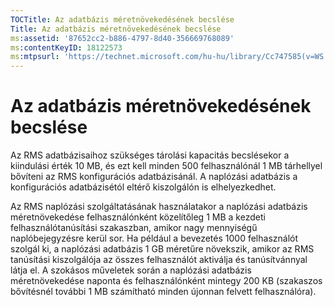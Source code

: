 ```yaml
---
TOCTitle: Az adatbázis méretnövekedésének becslése
Title: Az adatbázis méretnövekedésének becslése
ms:assetid: '87652cc2-b886-4797-8d40-356669768089'
ms:contentKeyID: 18122573
ms:mtpsurl: 'https://technet.microsoft.com/hu-hu/library/Cc747585(v=WS.10)'
---
```


Az adatbázis méretnövekedésének becslése
========================================

Az RMS adatbázisaihoz szükséges tárolási kapacitás becslésekor a kiindulási érték 10 MB, és ezt kell minden 500 felhasználónál 1 MB tárhellyel bővíteni az RMS konfigurációs adatbázisánál. A naplózási adatbázis a konfigurációs adatbázisétól eltérő kiszolgálón is elhelyezkedhet.

Az RMS naplózási szolgáltatásának használatakor a naplózási adatbázis méretnövekedése felhasználónként közelítőleg 1 MB a kezdeti felhasználótanúsítási szakaszban, amikor nagy mennyiségű naplóbejegyzésre kerül sor. Ha például a bevezetés 1000 felhasználót szolgál ki, a naplózási adatbázis 1 GB méretűre növekszik, amikor az RMS tanúsítási kiszolgálója az összes felhasználót aktiválja és tanúsítvánnyal látja el. A szokásos műveletek során a naplózási adatbázis méretnövekedése naponta és felhasználónként mintegy 200 KB (szakaszos bővítésnél további 1 MB számítható minden újonnan felvett felhasználóra).
